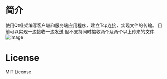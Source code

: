 # 简介
使用Qt框架编写客户端和服务端应用程序，建立Tcp连接，实现文件的传输。
目前可以实现一边接收一边发送,但不支持同时接收两个及两个以上传来的文件.
![image](https://user-images.githubusercontent.com/71966407/210471485-98f45c23-8779-461b-a139-bd96d3bbf820.png)

# License
MIT License

